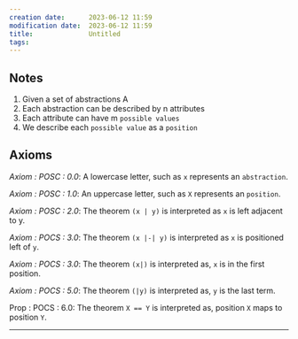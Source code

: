 ```yaml
---
creation date:		2023-06-12 11:59
modification date:	2023-06-12 11:59
title: 				Untitled
tags:
---
```

## Notes
1. Given a set of abstractions A
2. Each abstraction can be described by n attributes
3. Each attribute can have m `possible values`
4. We describe each `possible value` as a `position`

## Axioms
*Axiom : POSC : 0.0*: A lowercase letter, such as `x` represents an `abstraction`.

*Axiom : POSC : 1.0*: An uppercase letter, such as `X` represents an `position`.

*Axiom : POSC : 2.0*: The theorem `(x | y)`  is interpreted as `x` is left adjacent to y.

*Axiom : POCS : 3.0*: The theorem `(x |-| y)` is 
interpreted as `x` is positioned left of `y`.

*Axiom : POCS : 3.0*: The theorem `(x|)` is interpreted as, `x` is in the first position.

*Axiom : POCS : 5.0*: The theorem `(|y)` is interpreted as, `y` is the last term. 

Prop : POCS : 6.0: The theorem `X == Y` is interpreted as, position `X` maps to position `Y`.

---
[^1]: [Tasks related to the development of the positional calculus](Tasks%20Related%20to%20the%20development%20of%20the%20positional%20calculus.md)


